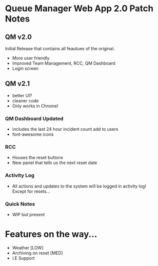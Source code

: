 # Queue Manager Web App 2.0 Patch Notes

## QM v2.0
Initial Release that contains all feautues of the original.
- More user friendly
- Improved Team Management, RCC, QM Dashboard
- Login screen

## QM v2.1
- better UI?
- cleaner code
- Only works in Chrome!

### QM Dashboard Updated
- includes the last 24 hour incident count add to users
- font-awesome icons

### RCC
- Houses the reset buttons
- New panel that tells us the next reset date

### Activity Log
- All actions and updates to the system will be logged in activity log! Except for resets...

###  Quick Notes
- WIP but present



# Features on the way...
- Weather [LOW]
- Archiving on reset [MED]
- I.E Support
